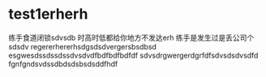 # test1erherh
练手食道闭锁sdvsdb
时高时低都给你地方不发达erh
练手是发生过是丢公司个sdsdv
regererhererhsdgsdsdvergersbsdbsd
esgwesdssdssdssdvsdvdfbdfbdfbdfdf
sdvsdrgwergerdgrfdfsdvsdsdvsdfd
fgnfgndsvdssdbdsdsbsdsddfhdf

